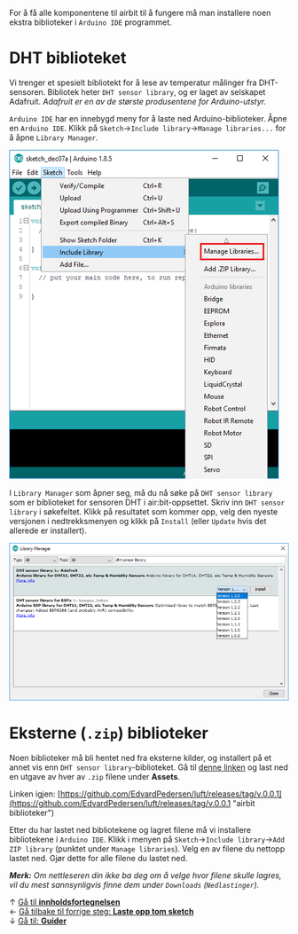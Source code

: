 For å få alle komponentene til airbit til å fungere må man installere noen ekstra biblioteker i `Arduino IDE` programmet.

# DHT biblioteket

Vi trenger et spesielt bibliotekt for å lese av temperatur målinger fra DHT-sensoren. Bibliotek heter `DHT sensor library`, og er laget av selskapet Adafruit. _Adafruit er en av de største produsentene for Arduino-utstyr._

`Arduino IDE` har en innebygd meny for å laste ned Arduino-biblioteker. Åpne en `Arduino IDE`. Klikk på `Sketch`&rarr;`Include library`&rarr;`Manage libraries...` for å åpne `Library Manager`.

![Arduino IDE Manage libraries][manage-libraries-menu]

I `Library Manager` som åpner seg, må du nå søke på `DHT sensor library` som er biblioteket for sensoren DHT i air:bit-oppsettet. Skriv inn `DHT sensor library` i søkefeltet. Klikk på resultatet som kommer opp, velg den nyeste versjonen i nedtrekksmenyen og klikk på `Install` (eller `Update` hvis det allerede er installert).

![Arduino IDE Library Manager: DHT sensor library][library-manager-dht-sensor-library]

# Eksterne (`.zip`) biblioteker

Noen biblioteker må bli hentet ned fra eksterne kilder, og installert på et annet vis enn `DHT sensor library`-biblioteket. Gå til [denne linken](https://github.com/EdvardPedersen/luft/releases/tag/v.0.0.1) og last ned en utgave av hver av `.zip` filene under **Assets**. 

Linken igjen: [https://github.com/EdvardPedersen/luft/releases/tag/v.0.0.1](https://github.com/EdvardPedersen/luft/releases/tag/v.0.0.1 "airbit biblioteker")

Etter du har lastet ned bibliotekene og lagret filene må vi installere bibliotekene i `Arduino IDE`. Klikk i menyen på `Sketch`&rarr;`Include library`&rarr;`Add ZIP library` (punktet under `Manage libraries`). Velg en av filene du nettopp lastet ned. Gjør dette for alle filene du lastet ned.

_**Merk:** Om nettleseren din ikke ba deg om å velge hvor filene skulle lagres, vil du mest sannsynligvis finne dem under `Downloads` (`Nedlastinger`)._

&uarr; [Gå til **innholdsfortegnelsen**][setup-home]  
&larr; [Gå tilbake til forrige steg: **Laste opp tom sketch**][upload-empty-sketch]  
&darr; [Gå til: **Guider**][guides-home]  

[setup-home]: Oppsett-for-programmering
[upload-empty-sketch]: Laste-opp-tom-sketch-til-Arduinoen
[guides-home]: airbit-Guider

[manage-libraries-menu]: Arduino-IDE-Manage-Library.png
[library-manager-dht-sensor-library]: Arduino-IDE-Library-Manager-DHTSensorLibrary.png
[adafruit_sensor-download]: GitHub-Adafruit_Sensor-download.png
